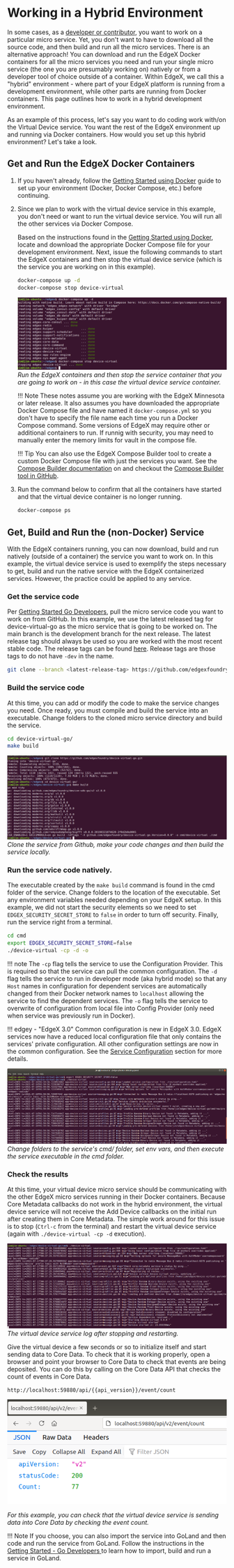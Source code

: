 # Working in a Hybrid Environment

In some cases, as a [developer or contributor](../general/Definitions.md#contributordeveloper), you want to work on a particular micro service. Yet, you don't want to have to download all the source code, and then build and run all the micro services. There is an alternative approach!  You can download and run the EdgeX Docker containers for all the micro services you need and run your single micro service (the one you are presumably working on) natively or from a developer tool of choice outside of a container. Within EdgeX, we call this a "hybrid" environment - where part of your EdgeX platform is running from a development environment, while other parts are running from Docker containers. This page outlines how to work in a hybrid development environment.

As an example of this process, let's say you want to do coding work with/on the Virtual Device service. You want the rest of the
EdgeX environment up and running via Docker containers. How would you set up this hybrid environment? Let's take a look.

## Get and Run the EdgeX Docker Containers

1.  If you haven't already, follow the [Getting Started using Docker](./Ch-GettingStartedDockerUsers.md) guide to set up your environment (Docker, Docker Compose, etc.) before continuing.
2.  Since we plan to work with the virtual device service in this example, you don't need or want to run the virtual device service. You will run all the other services via Docker Compose. 

    Based on the instructions found in the [Getting Started using Docker](Ch-GettingStartedDockerUsers.md#get-run-edgex-foundry), locate and download the appropriate Docker Compose file for your development environment.  Next, issue the following commands to start the EdgeX containers and then stop the virtual device service (which is the service you are working on in this example). 

    ``` bash
    docker-compose up -d 
    docker-compose stop device-virtual
    ```
    
    ![image](EdgeX_GettingStartedHybridRunContainers.png)
    *Run the EdgeX containers and then stop the service container that you are going to work on - in this case the virtual device service container.*

    !!! Note
        These notes assume you are working with the EdgeX Minnesota or later release.  It also assumes you have downloaded the appropriate Docker Compose file and have named it `docker-compose.yml` so you don't have to specify the file name each time you run a Docker Compose command.  Some versions of EdgeX may require other or additional containers to run. If runnig with security, you may need to manually enter the memory limits for vault in the compose file.

    !!! Tip
        You can also use the EdgeX Compose Builder tool to create a custom Docker Compose file with just the services you want.  See the [Compose Builder documentation](./Ch-GettingStartedDockerUsers.md#generate-a-custom-docker-compose-file) on and checkout the [Compose Builder tool in GitHub](https://github.com/edgexfoundry/edgex-compose/tree/{{edgexversion}}/compose-builder).
    
3.  Run the command below to confirm that all the containers have started and that the virtual device container is no longer running.
    ``` bash
    docker-compose ps
    ```

## Get, Build and Run the (non-Docker) Service

With the EdgeX containers running, you can now download, build and run natively (outside of a container) the service you want to work on.  In this example, the virtual device service is used to exemplify the steps necessary to get, build and run the native service with the EdgeX containerized services.  However, the practice could be applied to any service.

### Get the service code

Per [Getting Started Go Developers](./Ch-GettingStartedGoDevelopers.md#Get-the-code), pull the micro service code you want to work on from GitHub. In this example, we use the latest released tag for device-virtual-go as the micro service that is going to be worked on. The main branch is the development branch for the next release. The latest release tag should always be used so you are worked with the most recent stable code. The release tags can be found [here](https://github.com/edgexfoundry/device-virtual-go/tags). Release tags are those tags to do not have `-dev` in the name.

``` bash
git clone --branch <latest-release-tag> https://github.com/edgexfoundry/device-virtual-go.git
```

### Build the service code

At this time, you can add or modify the code to make the service changes you need.  Once ready, you must compile and build the service into an executable.  Change folders to the cloned micro service directory and build the service.

``` bash
cd device-virtual-go/
make build
```

![image](EdgeX_GettingStartedHybridBuild.png)
*Clone the service from Github, make your code changes and then build the service locally.*

### Run the service code natively.  

The executable created by the `make build` command is found in the cmd folder of the service.  Change folders to the location of the executable.  Set any environment variables needed depending on your EdgeX setup.  In this example, we did not start the security elements so we need to set `EDGEX_SECURITY_SECRET_STORE` to `false` in order to turn off security.   Finally, run the service right from a terminal.

``` bash
cd cmd
export EDGEX_SECURITY_SECRET_STORE=false
./device-virtual -cp -d -o
```

!!! note
    The `-cp` flag tells the service to use the Configuration Provider. This is required so that the service can pull the common configuration. The `-d` flag tells the service to run in developer mode (aka hybrid mode) so that any `Host` names in configuration for dependent services are automatically changed from their Docker network names to `localhost` allowing the service to find the dependent services. The `-o` flag tells the service to overwrite of configuration from local file into Config Provider (only need when service was previously run in Docker).

!!! edgey - "EdgeX 3.0"
    Common configuration is new in EdgeX 3.0. EdgeX services now have a reduced local configuration file that only contains the services' private configuration. All other configuration settings are now in the common configuration. See the [Service Configuration](../../microservices/configuration/CommonConfiguration) section for more details.

![image](EdgeX_GettingStartedHybridRun.png)
*Change folders to the service's cmd/ folder, set env vars, and then execute the service executable in the cmd folder.*

### Check the results

At this time, your virtual device micro service should be communicating with the other EdgeX micro services running in their Docker containers. Because Core Metadata callbacks do not work in the hybrid environment, the virtual device service will not receive the Add Device callbacks on the initial run after creating them in Core Metadata.  The simple work around for this issue is to stop (`Ctrl-c` from the terminal) and restart the virtual device service (again with `./device-virtual -cp -d` execution).

![image](EdgeX_GettingStartedHybridDeviceVirtualLog.png)
*The virtual device service log after stopping and restarting.*


Give the virtual device a few seconds or so to initialize itself and start sending data to Core Data. To check that it is working properly, open a browser and point your browser to Core Data
to check that events are being deposited. You can do this by calling on the Core Data API that checks the count of events in Core Data.

```
http://localhost:59880/api/{{api_version}}/event/count
```

![image](EdgeX_GettingStartedHybridResults.png)

*For this example, you can check that the virtual device service is sending data into Core Data by checking the event count.*

!!! Note
    If you choose, you can also import the service into GoLand and then code and run the service from GoLand.  Follow the instructions in the [Getting Started - Go Developers ](./Ch-GettingStartedGoDevelopers.md#edgex-foundry-in-goland) to learn how to import, build and run a service in GoLand.
